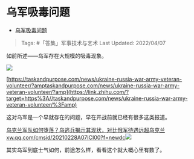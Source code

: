 # 乌军吸毒问题

- [乌军吸毒问题](https://zhuanlan.zhihu.com/p/494652620)

>Tags: #「答集」军事技术与艺术 
>Last Updated: 2022/04/07


如前所述——乌军存在大规模的吸毒现象。

![](https://pic3.zhimg.com/80/v2-e41dc9e2b7a5bb056d32f529504d4706_1440w.jpg)

  

[https://taskandpurpose.com/news/ukraine-russia-war-army-veteran-volunteer/?amp​taskandpurpose.com/news/ukraine-russia-war-army-veteran-volunteer/?amp](https://link.zhihu.com/?target=https%3A//taskandpurpose.com/news/ukraine-russia-war-army-veteran-volunteer/%3Famp)

这对乌军是一个早就存在的问题，早在开战前就已经有很多这类报道。

[乌克兰军队如何堕落？乌逃兵揭示其现状，对比俄军待遇远超乌克兰​xw.qq.com/cmsid/20210228A07ICI00?f=newdc![](https://pic4.zhimg.com/v2-c9c63e740b49dd4a697d121ab201f5ab_180x120.jpg)](https://link.zhihu.com/?target=https%3A//xw.qq.com/cmsid/20210228A07ICI00%3Ff%3Dnewdc)

  

其实乌军到底士气如何，前途怎么样，看看这个就大概心里有数了。